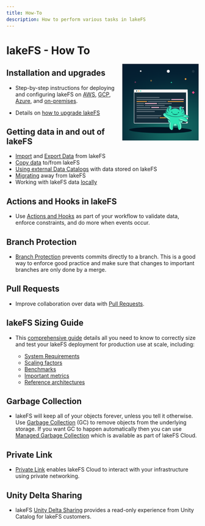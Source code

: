 ```yaml
---
title: How-To
description: How to perform various tasks in lakeFS
---
```


# lakeFS - How To

<img src="../assets/img/docs_logo.png" alt="lakeFS Docs" width=200 style="float: right; margin: 0 0 10px 10px;"/>

## Installation and upgrades

* Step-by-step instructions for deploying and configuring lakeFS on [AWS](deploy/aws.md), [GCP](deploy/gcp.md), [Azure](deploy/azure.md), and [on-premises](deploy/onprem.md).

* Details on [how to upgrade lakeFS](deploy/upgrade.md)

## Getting data in and out of lakeFS

* [Import](import.md) and [Export Data](export.md) from lakeFS
* [Copy data](copying.md) to/from lakeFS
* [Using external Data Catalogs](catalog_exports.md) with data stored on lakeFS
* [Migrating](migrate-away.md) away from lakeFS
* Working with lakeFS data [locally](local-checkouts.md)

## Actions and Hooks in lakeFS

* Use [Actions and Hooks](hooks/index.md) as part of your workflow to validate data, enforce constraints, and do more when events occur.

## Branch Protection

* [Branch Protection](protect-branches.md) prevents commits directly to a branch. This is a good way to enforce good practice and make sure that changes to important branches are only done by a merge.

## Pull Requests

* Improve collaboration over data with [Pull Requests](pull-requests.md).

## lakeFS Sizing Guide

* This [comprehensive guide](sizing-guide.md) details all you need to know to correctly size and test your lakeFS deployment for production use at scale, including:

  * [System Requirements](sizing-guide.md#system-requirements)
  * [Scaling factors](sizing-guide.md#scaling-factors)
  * [Benchmarks](sizing-guide.md#benchmarks)
  * [Important metrics](sizing-guide.md#important-metrics)
  * [Reference architectures](sizing-guide.md#reference-architectures)

## Garbage Collection

* lakeFS will keep all of your objects forever, unless you tell it otherwise. Use [Garbage Collection](garbage-collection/gc.md) (GC) to remove objects from the underlying storage.
    If you want GC to happen automatically then you can use [Managed Garbage Collection](garbage-collection/managed-gc.md) which is available as part of lakeFS Cloud.

## Private Link

* [Private Link](private-link.md) enables lakeFS Cloud to interact with your infrastructure using private networking.

## Unity Delta Sharing

* lakeFS [Unity Delta Sharing](unity-delta-sharing.md) provides a read-only experience from Unity Catalog for lakeFS customers.
